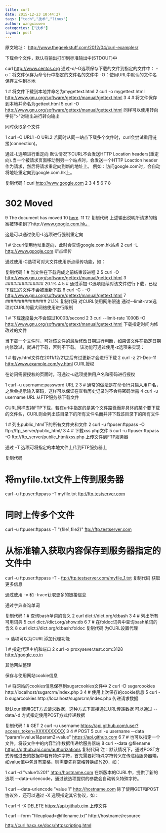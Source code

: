 ```yaml
---
title: curl
date: 2015-12-23 10:44:27
tags: ["tech","技术","linux"]
author: wangxiuwen
categories: ["技术"]
layout: post
---
```


原文地址： http://www.thegeekstuff.com/2012/04/curl-examples/


下载单个文件，默认将输出打印到标准输出中(STDOUT)中

curl http://www.centos.org
通过-o/-O选项保存下载的文件到指定的文件中：
-o：将文件保存为命令行中指定的文件名的文件中
-O：使用URL中默认的文件名保存文件到本地

1 # 将文件下载到本地并命名为mygettext.html
2 curl -o mygettext.html http://www.gnu.org/software/gettext/manual/gettext.html
3 
4 # 将文件保存到本地并命名为gettext.html
5 curl -O http://www.gnu.org/software/gettext/manual/gettext.html
同样可以使用转向字符">"对输出进行转向输出

同时获取多个文件

1 curl -O URL1 -O URL2
若同时从同一站点下载多个文件时，curl会尝试重用链接(connection)。

通过-L选项进行重定向
默认情况下CURL不会发送HTTP Location headers(重定向).当一个被请求页面移动到另一个站点时，会发送一个HTTP Loaction header作为请求，然后将请求重定向到新的地址上。
例如：访问google.com时，会自动将地址重定向到google.com.hk上。

复制代码
 1 curl http://www.google.com
 2 <HTML>
 3 <HEAD>
 4     <meta http-equiv="content-type" content="text/html;charset=utf-8">
 5     <TITLE>302 Moved</TITLE>
 6 </HEAD>
 7 <BODY>
 8     <H1>302 Moved</H1>
 9     The document has moved
10     <A HREF="http://www.google.com.hk/url?sa=p&amp;hl=zh-CN&amp;pref=hkredirect&amp;pval=yes&amp;q=http://www.google.com.hk/&amp;ust=1379402837567135amp;usg=AFQjCNF3o7umf3jyJpNDPuF7KTibavE4aA">here</A>.
11 </BODY>
12 </HTML>
复制代码
上述输出说明所请求的档案被转移到了http://www.google.com.hk。

这是可以通过使用-L选项进行强制重定向

1 # 让curl使用地址重定向，此时会查询google.com.hk站点
2 curl -L http://www.google.com
断点续传

通过使用-C选项可对大文件使用断点续传功能，如：

复制代码
1 # 当文件在下载完成之前结束该进程
2 $ curl -O http://www.gnu.org/software/gettext/manual/gettext.html
3 ##############             20.1%
4 
5 # 通过添加-C选项继续对该文件进行下载，已经下载过的文件不会被重新下载
6 curl -C - -O http://www.gnu.org/software/gettext/manual/gettext.html
7 ###############            21.1%
复制代码
对CURL使用网络限速
通过--limit-rate选项对CURL的最大网络使用进行限制

1 # 下载速度最大不会超过1000B/second
2 
3 curl --limit-rate 1000B -O http://www.gnu.org/software/gettext/manual/gettext.html
下载指定时间内修改过的文件

当下载一个文件时，可对该文件的最后修改日期进行判断，如果该文件在指定日期内修改过，就进行下载，否则不下载。
该功能可通过使用-z选项来实现：

1 # 若yy.html文件在2011/12/21之后有过更新才会进行下载
2 curl -z 21-Dec-11 http://www.example.com/yy.html
CURL授权

在访问需要授权的页面时，可通过-u选项提供用户名和密码进行授权

1 curl -u username:password URL
2 
3 # 通常的做法是在命令行只输入用户名，之后会提示输入密码，这样可以保证在查看历史记录时不会将密码泄露
4 curl -u username URL
从FTP服务器下载文件

CURL同样支持FTP下载，若在url中指定的是某个文件路径而非具体的某个要下载的文件名，CURL则会列出该目录下的所有文件名而并非下载该目录下的所有文件

1 # 列出public_html下的所有文件夹和文件
2 curl -u ftpuser:ftppass -O ftp://ftp_server/public_html/
3 
4 # 下载xss.php文件
5 curl -u ftpuser:ftppass -O ftp://ftp_server/public_html/xss.php
上传文件到FTP服务器

通过 -T 选项可将指定的本地文件上传到FTP服务器上

复制代码
# 将myfile.txt文件上传到服务器
curl -u ftpuser:ftppass -T myfile.txt ftp://ftp.testserver.com

# 同时上传多个文件
curl -u ftpuser:ftppass -T "{file1,file2}" ftp://ftp.testserver.com

# 从标准输入获取内容保存到服务器指定的文件中
curl -u ftpuser:ftppass -T - ftp://ftp.testserver.com/myfile_1.txt
复制代码
获取更多信息

通过使用 -v 和 -trace获取更多的链接信息

通过字典查询单词

复制代码
1 # 查询bash单词的含义
2 curl dict://dict.org/d:bash
3 
4 # 列出所有可用词典
5 curl dict://dict.org/show:db
6 
7 # 在foldoc词典中查询bash单词的含义
8 curl dict://dict.org/d:bash:foldoc
复制代码
为CURL设置代理

-x 选项可以为CURL添加代理功能

1 # 指定代理主机和端口
2 curl -x proxysever.test.com:3128 http://google.co.in


其他网站整理

保存与使用网站cookie信息

1 # 将网站的cookies信息保存到sugarcookies文件中
2 curl -D sugarcookies http://localhost/sugarcrm/index.php
3 
4 # 使用上次保存的cookie信息
5 curl -b sugarcookies http://localhost/sugarcrm/index.php
传递请求数据

默认curl使用GET方式请求数据，这种方式下直接通过URL传递数据
可以通过 --data/-d 方式指定使用POST方式传递数据

复制代码
1 # GET
2 curl -u username https://api.github.com/user?access_token=XXXXXXXXXX
3 
4 # POST
5 curl -u username --data "param1=value1&param2=value" https://api.github.com
6 
7 # 也可以指定一个文件，将该文件中的内容当作数据传递给服务器端
8 curl --data @filename https://github.api.com/authorizations
复制代码
注：默认情况下，通过POST方式传递过去的数据中若有特殊字符，首先需要将特殊字符转义在传递给服务器端，如value值中包含有空格，则需要先将空格转换成%20，如：

1 curl -d "value%201" http://hostname.com
在新版本的CURL中，提供了新的选项 --data-urlencode，通过该选项提供的参数会自动转义特殊字符。

1 curl --data-urlencode "value 1" http://hostname.com
除了使用GET和POST协议外，还可以通过 -X 选项指定其它协议，如：

1 curl -I -X DELETE https://api.github.cim
上传文件

1 curl --form "fileupload=@filename.txt" http://hostname/resource


http://curl.haxx.se/docs/httpscripting.html

